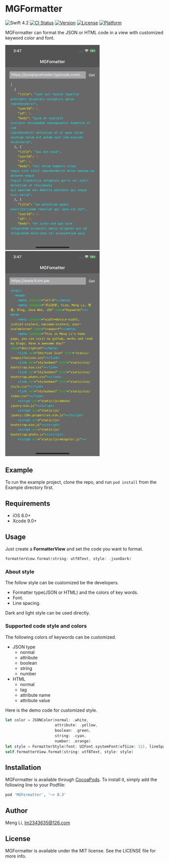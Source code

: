# MGFormatter

![Swift 4.2](https://img.shields.io/badge/Swift-4.2-orange.svg)
[![CI Status](http://img.shields.io/travis/lm2343635/MGFormatter.svg?style=flat)](https://travis-ci.org/lm2343635/MGFormatter)
[![Version](https://img.shields.io/cocoapods/v/MGFormatter.svg?style=flat)](http://cocoapods.org/pods/MGFormatter)
[![License](https://img.shields.io/cocoapods/l/MGFormatter.svg?style=flat)](http://cocoapods.org/pods/MGFormatter)
[![Platform](https://img.shields.io/cocoapods/p/MGFormatter.svg?style=flat)](http://cocoapods.org/pods/MGFormatter)

MGFormatter can format the JSON or HTML code in a view with customized keyword color and font.
<div>
<img src="https://raw.githubusercontent.com/lm2343635/MGFormatter/master/screenshot/json-dark.png" width="300">
<img src="https://raw.githubusercontent.com/lm2343635/MGFormatter/master/screenshot/html-dark.png" width="300">
</div>

## Example

To run the example project, clone the repo, and run `pod install` from the Example directory first.

## Requirements

- iOS 8.0+
- Xcode 9.0+

## Usage

Just create a **FormatterView** and set the code you want to format.

```Swift
formatterView.format(string: utf8Text, style: .jsonDark)
```

### About style

The follow style can be customized be the developers.

- Formatter type(JSON or HTML) and the colors of key words.
- Font.
- Line spacing.

Dark and light style can be used directly.

### Supported code style and colors

The following colors of keywords can be customized.

- JSON type
	- normal
	- attribute
	- boolean
	- string
	- number
- HTML
	- normal
	- tag
	- attribute name
	- attribute value

Here is the demo code for customized style.

```Swift
let color = JSONColor(normal: .white,
                      attribute: .yellow,
                      boolean: .green,
                      string: .cyan,
                      number: .orange)
let style = FormatterStyle(font: UIFont.systemFont(ofSize: 12), lineSpacing: 5, type: .json(JSONColor()))
self.formatterView.format(string: utf8Text, style: style)
```

## Installation

MGFormatter is available through [CocoaPods](http://cocoapods.org). To install
it, simply add the following line to your Podfile:

```ruby
pod 'MGFormatter', '~> 0.3'
```

## Author

Meng Li, lm2343635@126.com

## License

MGFormatter is available under the MIT license. See the LICENSE file for more info.
